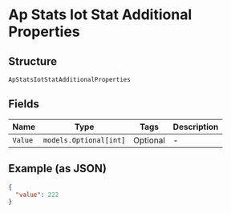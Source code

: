 
# Ap Stats Iot Stat Additional Properties

## Structure

`ApStatsIotStatAdditionalProperties`

## Fields

| Name | Type | Tags | Description |
|  --- | --- | --- | --- |
| `Value` | `models.Optional[int]` | Optional | - |

## Example (as JSON)

```json
{
  "value": 222
}
```

